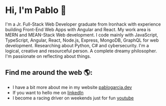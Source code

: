 # Hi, I'm Pablo 👋

I'm a Jr. Full-Stack Web Developer graduate from Ironhack with experience building Front-End Web Apps with Angular and React. My work area is MERN and MEAN-Stack Web development. I code mainly with JavaScript, TypeScript, Angular, React, Node.js, Express, MongoDB, GraphQL for web development. Researching about Python, C# and cybersecurity.
I'm a logical, creative and resourceful person. A complete dreamy philosopher. I'm passionate on reflecting about things.

## Find me around the web 🌎: 

- I have a bit more about me in my website <a href="https://pablogarcia.dev/">pablogarcia.dev</a>
- If you want to hello me on <a href="https://www.linkedin.com/in/prgarcia">linkedIn</a>
- I become a racing driver on weekends just for fun <a href="https://youtube.com/PabloGarciaRacing">youtube</a>
